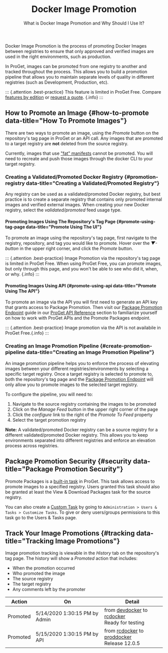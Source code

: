 ﻿---
title: Docker Image Promotion
subtitle:  What is Docker Image Promotion and Why Should I Use It?
sequence: 500
show-headings-in-nav: true
---

Docker Image Promotion is the process of promoting Docker Images between registries to ensure that only approved and verified images are used in the right environments, such as production. 

In ProGet, images can be promoted from one registry to another and tracked throughout the process. This allows you to build a promotion pipeline that allows you to maintain separate levels of quality in different registries (such as Development, Production, etc).


::: {.attention .best-practice}
This feature is limited in ProGet Free. Compare [features by edition](/docs/proget/administration/license) or [request a quote](https://inedo.com/proget/pricing/request-quote). {.info}
:::

## How to Promote an Image {#how-to-promote data-title="How To Promote Images"}
There are two ways to promote an image, using the _Promote_ button on the repository's tag page in ProGet or an API call. Any images that are promoted to a target registry are __not__ deleted from the source registry.  

Currently, images that use ["fat" manifests](https://docs.docker.com/registry/spec/manifest-v2-2/) cannot be promoted. You will need to recreate and push those images through the docker CLI to your target registry.

### Creating a Validated/Promoted Docker Registry {#promotion-registry data-title="Creating a Validated/Promoted Registry"}

Any registry can be used as a validated/promoted Docker registry, but best practice is to create a separate registry that contains only promoted internal images and verified external images. When creating your new Docker registry, select the _validated/promoted_ feed usage type.

#### Promoting Images Using The Repository's Tag Page {#promote-using-tag-page data-title="Promote Using The UI"}

To promote an image using the repository's tag page, first navigate to the registry, repository, and tag you would like to promote. Hover over the _▼-button_ in the upper right corner, and click the _Promote_ button.

::: {.attention .best-practice}
Image Promotion via the repository's tag page is limited in ProGet Free. When using ProGet Free, you can promote images, but only through this page, and you won't be able to see who did it, when, or why. {.info}
:::

#### Promoting Images Using API {#promote-using-api data-title="Promote Using The API"}

To promote an image via the API you will first need to generate an API key that grants access to Package Promotion. Then visit our [Package Promotion Endpoint](/docs/proget/reference/api/package-promotion) guide in our [ProGet API Reference](/docs/proget/reference/api) section to familiarize yourself on how to work with ProGet APIs and the Promote Packages endpoint.

::: {.attention .best-practice}
Image promotion via the API is not availabile in ProGet Free.{.info}
:::

### Creating an Image Promotion Pipeline {#create-promotion-pipeline data-title="Creating an Image Promotion Pipeline"}

An image promotion pipeline helps you to enforce the process of elevating images between your different registries/environments by selecting a specific target registry. Once a target registry is selected to promote to, both the repository's tag page and the [Package Promotion Endpoint](/docs/proget/reference/api/package-promotion) will only allow you to promote images to the selected target registry.

To configure the pipeline, you will need to:
1. Navigate to the source registry containing the images to be promoted  
2. Click on the _Manage Feed_ button in the upper right corner of the page
3. Click the _configure_ link to the right of the _Promote To Feed_ property
4. Select the target promotion registry

**Note:** A validated/promoted Docker registry can be a source registry for a different validated/promoted Docker registry. This allows you to keep environments separated into different registries and enforce an elevation process across registries.

## Package Promotion Security {#security data-title="Package Promotion Security"}

Promote Packages is a [built-in task](/docs/proget/administration/security) in ProGet. This task allows access to promote images to a specified registry. Users granted this task should also be granted at least the View & Download Packages task for the source registry. 

You can also create a [Custom Task](/docs/proget/administration/security/creating-tasks) by going to `Administration > Users & Tasks > Customize Tasks`. To give or deny users/groups permissions to this task go to the Users & Tasks page.

## Track Your Image Promotions {#tracking data-title="Tracking Image Promotions"}

Image promotion tracking is viewable in the _History_ tab on the repository's tag page.  The history will show a _Promoted_ action that includes:
- When the promotion occurred
- Who promoted the image
- The source registry
- The target registry
- Any comments left by the promoter

|Action|On|Detail
|-----|-----|------
Promoted|5/14/2020 1:30:15 PM by Admin|from [devdocker]() to [rcdocker]()<br/>Ready for testing
Promoted|5/15/2020 1:30:15 PM by API|from [rcdocker]() to [proddocker]()<br/>Release 12.0.5


